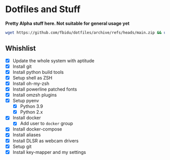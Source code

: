 # Dotfiles and Stuff

**Pretty Alpha stuff here. Not suitable for general usage yet**

```bash
wget https://github.com/fbidu/dotfiles/archive/refs/heads/main.zip && unzip main.zip && mv dotfiles-main dotfiles
```

## Whishlist

* [x] Update the whole system with aptitude
* [x] Install git
* [x] Install python build tools
* [x] Setup shell as ZSH
* [x] Install oh-my-zsh
* [x] Install powerline patched fonts
* [x] Install omzsh plugins
* [x] Setup pyenv
  * [x] Python 3.9
  * [x] Python 2.x
* [x] Install docker
  * [x] Add user to `docker` group
* [x] Install docker-compose
* [x] Install aliases
* [x] Install DLSR as webcam drivers
* [x] Setup git
* [x] Install key-mapper and my settings
